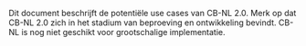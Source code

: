 Dit document beschrijft de potentiële use cases van CB-NL 2.0. Merk op dat CB-NL 2.0 zich in het stadium van beproeving en ontwikkeling bevindt. CB-NL is nog niet geschikt voor grootschalige implementatie.
